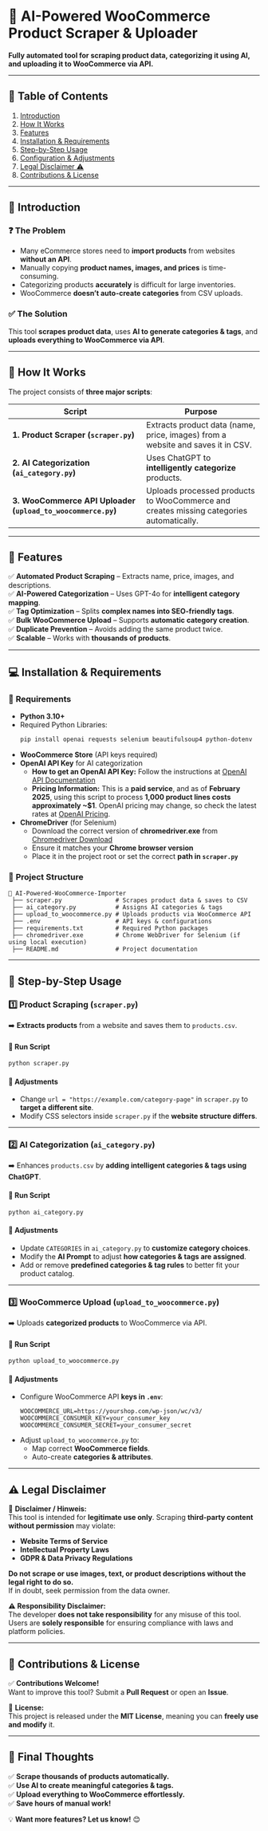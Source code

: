 # 🛒 AI-Powered WooCommerce Product Scraper & Uploader

**Fully automated tool for scraping product data, categorizing it using AI, and uploading it to WooCommerce via API.**

---

## 📖 Table of Contents
1. [Introduction](#introduction)  
2. [How It Works](#how-it-works)  
3. [Features](#features)  
4. [Installation & Requirements](#installation--requirements)  
5. [Step-by-Step Usage](#step-by-step-usage)  
6. [Configuration & Adjustments](#configuration--adjustments)  
7. [Legal Disclaimer ⚠️](#legal-disclaimer-)  
8. [Contributions & License](#contributions--license)  

---

## 📌 Introduction
### ❓ The Problem
- Many eCommerce stores need to **import products** from websites **without an API**.  
- Manually copying **product names, images, and prices** is time-consuming.  
- Categorizing products **accurately** is difficult for large inventories.  
- WooCommerce **doesn’t auto-create categories** from CSV uploads.

### ✅ The Solution
This tool **scrapes product data**, uses **AI to generate categories & tags**, and **uploads everything to WooCommerce via API**.

---

## 🚀 How It Works
The project consists of **three major scripts**:  

| Script | Purpose |
|--------|---------|
| **1. Product Scraper (`scraper.py`)** | Extracts product data (name, price, images) from a website and saves it in CSV. |
| **2. AI Categorization (`ai_category.py`)** | Uses ChatGPT to **intelligently categorize** products. |
| **3. WooCommerce API Uploader (`upload_to_woocommerce.py`)** | Uploads processed products to WooCommerce and creates missing categories automatically. |

---

## 🎯 Features
✅ **Automated Product Scraping** – Extracts name, price, images, and descriptions.  
✅ **AI-Powered Categorization** – Uses GPT-4o for **intelligent category mapping**.  
✅ **Tag Optimization** – Splits **complex names into SEO-friendly tags**.  
✅ **Bulk WooCommerce Upload** – Supports **automatic category creation**.  
✅ **Duplicate Prevention** – Avoids adding the same product twice.  
✅ **Scalable** – Works with **thousands of products**.  

---

## 💻 Installation & Requirements
### 🔧 **Requirements**
- **Python 3.10+**
- Required Python Libraries:
  ```sh
  pip install openai requests selenium beautifulsoup4 python-dotenv
  ```
- **WooCommerce Store** (API keys required)
- **OpenAI API Key** for AI categorization  
  - **How to get an OpenAI API Key:** Follow the instructions at [OpenAI API Documentation](https://platform.openai.com/signup/)
  - **Pricing Information:** This is a **paid service**, and as of **February 2025**, using this script to process **1,000 product lines costs approximately ~$1**. OpenAI pricing may change, so check the latest rates at [OpenAI Pricing](https://openai.com/pricing).
- **ChromeDriver** (for Selenium)
  - Download the correct version of **chromedriver.exe** from [Chromedriver Download](https://sites.google.com/chromium.org/driver/downloads)
  - Ensure it matches your **Chrome browser version**
  - Place it in the project root or set the correct **path in `scraper.py`**

### 📂 **Project Structure**
```plaintext
📂 AI-Powered-WooCommerce-Importer
 ├── scraper.py               # Scrapes product data & saves to CSV
 ├── ai_category.py           # Assigns AI categories & tags
 ├── upload_to_woocommerce.py # Uploads products via WooCommerce API
 ├── .env                     # API keys & configurations
 ├── requirements.txt         # Required Python packages
 ├── chromedriver.exe         # Chrome WebDriver for Selenium (if using local execution)
 ├── README.md                # Project documentation
```

---

## 📌 Step-by-Step Usage
### **1️⃣ Product Scraping (`scraper.py`)**
➡️ **Extracts products** from a website and saves them to `products.csv`.

#### 🔹 **Run Script**
```sh
python scraper.py
```
#### 🔹 **Adjustments**
- Change `url = "https://example.com/category-page"` in `scraper.py` to **target a different site**.
- Modify CSS selectors inside `scraper.py` if the **website structure differs**.

---

### **2️⃣ AI Categorization (`ai_category.py`)**
➡️ Enhances `products.csv` by **adding intelligent categories & tags using ChatGPT**.

#### 🔹 **Run Script**
```sh
python ai_category.py
```
#### 🔹 **Adjustments**
- Update `CATEGORIES` in `ai_category.py` to **customize category choices**.
- Modify the **AI Prompt** to adjust **how categories & tags are assigned**.
- Add or remove **predefined categories & tag rules** to better fit your product catalog.

---

### **3️⃣ WooCommerce Upload (`upload_to_woocommerce.py`)**
➡️ Uploads **categorized products** to WooCommerce via API.

#### 🔹 **Run Script**
```sh
python upload_to_woocommerce.py
```
#### 🔹 **Adjustments**
- Configure WooCommerce API **keys in `.env`**:
  ```
  WOOCOMMERCE_URL=https://yourshop.com/wp-json/wc/v3/
  WOOCOMMERCE_CONSUMER_KEY=your_consumer_key
  WOOCOMMERCE_CONSUMER_SECRET=your_consumer_secret
  ```
- Adjust `upload_to_woocommerce.py` to:
  - Map correct **WooCommerce fields**.
  - Auto-create **categories & attributes**.

---

## ⚠️ Legal Disclaimer
🚨 **Disclaimer / Hinweis:**  
This tool is intended for **legitimate use only**. Scraping **third-party content without permission** may violate:
- **Website Terms of Service**
- **Intellectual Property Laws**
- **GDPR & Data Privacy Regulations**

**Do not scrape or use images, text, or product descriptions without the legal right to do so.**  
If in doubt, seek permission from the data owner.

**⚠️ Responsibility Disclaimer:**  
The developer **does not take responsibility** for any misuse of this tool.  
Users are **solely responsible** for ensuring compliance with laws and platform policies.

---

## 🤝 Contributions & License
✅ **Contributions Welcome!**  
Want to improve this tool? Submit a **Pull Request** or open an **Issue**.

📜 **License:**  
This project is released under the **MIT License**, meaning you can **freely use and modify** it.

---

## 🚀 Final Thoughts
✅ **Scrape thousands of products automatically.**  
✅ **Use AI to create meaningful categories & tags.**  
✅ **Upload everything to WooCommerce effortlessly.**  
✅ **Save hours of manual work!**  

💡 **Want more features? Let us know!** 😊

